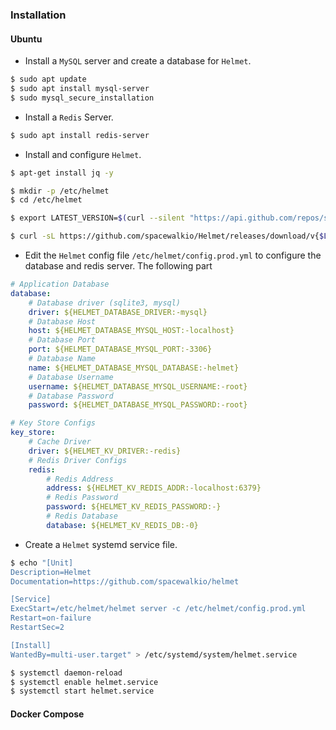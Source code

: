 ### Installation

#### Ubuntu

- Install a `MySQL` server and create a database for `Helmet`.

```zsh
$ sudo apt update
$ sudo apt install mysql-server
$ sudo mysql_secure_installation
```

- Install a `Redis` Server.

```zsh
$ sudo apt install redis-server
```

- Install and configure `Helmet`.

```zsh
$ apt-get install jq -y

$ mkdir -p /etc/helmet
$ cd /etc/helmet

$ export LATEST_VERSION=$(curl --silent "https://api.github.com/repos/spacewalkio/Helmet/releases/latest" | jq '.tag_name' | sed -E 's/.*"([^"]+)".*/\1/' | tr -d v)

$ curl -sL https://github.com/spacewalkio/Helmet/releases/download/v{$LATEST_VERSION}/helmet_{$LATEST_VERSION}_Linux_x86_64.tar.gz | tar xz
```

- Edit the `Helmet` config file `/etc/helmet/config.prod.yml` to configure the database and redis server. The following part

```yaml
# Application Database
database:
    # Database driver (sqlite3, mysql)
    driver: ${HELMET_DATABASE_DRIVER:-mysql}
    # Database Host
    host: ${HELMET_DATABASE_MYSQL_HOST:-localhost}
    # Database Port
    port: ${HELMET_DATABASE_MYSQL_PORT:-3306}
    # Database Name
    name: ${HELMET_DATABASE_MYSQL_DATABASE:-helmet}
    # Database Username
    username: ${HELMET_DATABASE_MYSQL_USERNAME:-root}
    # Database Password
    password: ${HELMET_DATABASE_MYSQL_PASSWORD:-root}

# Key Store Configs
key_store:
    # Cache Driver
    driver: ${HELMET_KV_DRIVER:-redis}
    # Redis Driver Configs
    redis:
        # Redis Address
        address: ${HELMET_KV_REDIS_ADDR:-localhost:6379}
        # Redis Password
        password: ${HELMET_KV_REDIS_PASSWORD:-}
        # Redis Database
        database: ${HELMET_KV_REDIS_DB:-0}
```

- Create a `Helmet` systemd service file.

```zsh
$ echo "[Unit]
Description=Helmet
Documentation=https://github.com/spacewalkio/helmet

[Service]
ExecStart=/etc/helmet/helmet server -c /etc/helmet/config.prod.yml
Restart=on-failure
RestartSec=2

[Install]
WantedBy=multi-user.target" > /etc/systemd/system/helmet.service

$ systemctl daemon-reload
$ systemctl enable helmet.service
$ systemctl start helmet.service
```


#### Docker Compose
